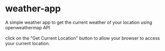 # weather-app
A simple weather app to get the current weather of your location using openweathermap API
<br>
<br>
click on the "Get Current Location" button to allow your browser to access your current location.
